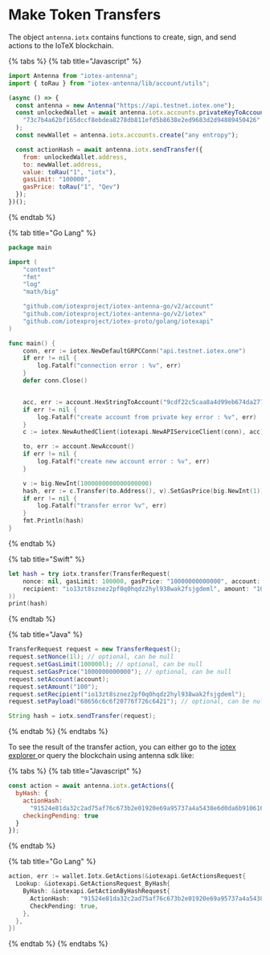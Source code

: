 # Make Token Transfers

The object `antenna.iotx` contains functions to create, sign, and send actions to the IoTeX blockchain.

{% tabs %}
{% tab title="Javascript" %}
```javascript
import Antenna from "iotex-antenna";
import { toRau } from "iotex-antenna/lib/account/utils";

(async () => {
  const antenna = new Antenna("https://api.testnet.iotex.one");
  const unlockedWallet = await antenna.iotx.accounts.privateKeyToAccount(
    "73c7b4a62bf165dccf8ebdea8278db811efd5b8638e2ed9683d2d94889450426"
  );
  const newWallet = antenna.iotx.accounts.create("any entropy");

  const actionHash = await antenna.iotx.sendTransfer({
    from: unlockedWallet.address,
    to: newWallet.address,
    value: toRau("1", "iotx"),
    gasLimit: "100000",
    gasPrice: toRau("1", "Qev")
  });
})();
```
{% endtab %}

{% tab title="Go Lang" %}
```go
package main

import (
	"context"
	"fmt"
	"log"
	"math/big"

	"github.com/iotexproject/iotex-antenna-go/v2/account"
	"github.com/iotexproject/iotex-antenna-go/v2/iotex"
	"github.com/iotexproject/iotex-proto/golang/iotexapi"
)

func main() {
	conn, err := iotex.NewDefaultGRPCConn("api.testnet.iotex.one")
	if err != nil {
		log.Fatalf("connection error : %v", err)
	}
	defer conn.Close()


	acc, err := account.HexStringToAccount("9cdf22c5caa8a4d99eb674da27756b438c05c6b1e8995f4a0586745e2071b115")
	if err != nil {
		log.Fatalf("create account from private key error : %v", err)
	}
	c := iotex.NewAuthedClient(iotexapi.NewAPIServiceClient(conn), acc)

	to, err := account.NewAccount()
	if err != nil {
		log.Fatalf("create new account error : %v", err)
	}

	v := big.NewInt(1000000000000000000)
	hash, err := c.Transfer(to.Address(), v).SetGasPrice(big.NewInt(1)).SetGasLimit(1000000).Call(context.Background())
	if err != nil {
		log.Fatalf("transfer error %v", err)
	}
	fmt.Println(hash)
}
```
{% endtab %}

{% tab title="Swift" %}
```swift
let hash = try iotx.transfer(TransferRequest(
    nonce: nil, gasLimit: 100000, gasPrice: "10000000000000", account: account,
    recipient: "io13zt8sznez2pf0q0hqdz2hyl938wak2fsjgdeml", amount: "1000000000000000000", payload: "".data(using: .utf8)!
))
print(hash)
```
{% endtab %}

{% tab title="Java" %}
```java
TransferRequest request = new TransferRequest();
request.setNonce(1l); // optional, can be null
request.setGasLimit(100000l); // optional, can be null
request.setGasPrice("1000000000000"); // optional, can be null
request.setAccount(account);
request.setAmount("100");
request.setRecipient("io13zt8sznez2pf0q0hqdz2hyl938wak2fsjgdeml");
request.setPayload("68656c6c6f20776f726c6421"); // optional, can be null

String hash = iotx.sendTransfer(request);
```
{% endtab %}
{% endtabs %}

To see the result of the transfer action, you can either go to the [iotex explorer ](https://iotexscan.io/action/)or query the blockchain using antenna sdk like:

{% tabs %}
{% tab title="Javascript" %}
```javascript
const action = await antenna.iotx.getActions({
  byHash: {
    actionHash:
      "91524e81da32c2ad75af76c673b2e01920e69a95737a4a5438e6d0da6b910616",
    checkingPending: true
  }
});
```
{% endtab %}

{% tab title="Go Lang" %}
```go
action, err := wallet.Iotx.GetActions(&iotexapi.GetActionsRequest{
  Lookup: &iotexapi.GetActionsRequest_ByHash{
    ByHash: &iotexapi.GetActionByHashRequest{
      ActionHash:   "91524e81da32c2ad75af76c673b2e01920e69a95737a4a5438e6d0da6b910616",
      CheckPending: true,
    },
  },
})
```
{% endtab %}
{% endtabs %}
